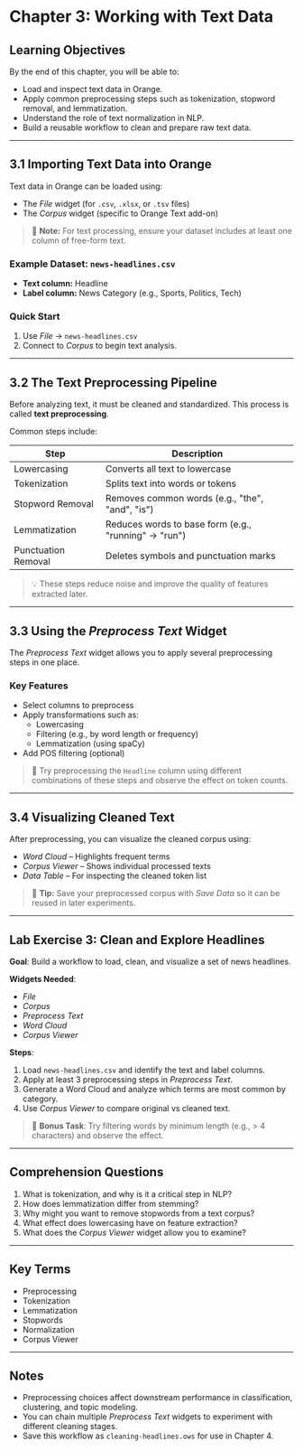 # Chapter 3: Working with Text Data

## Learning Objectives

By the end of this chapter, you will be able to:

- Load and inspect text data in Orange.
- Apply common preprocessing steps such as tokenization, stopword removal, and lemmatization.
- Understand the role of text normalization in NLP.
- Build a reusable workflow to clean and prepare raw text data.

---

## 3.1 Importing Text Data into Orange

Text data in Orange can be loaded using:

- The *File* widget (for `.csv`, `.xlsx`, or `.tsv` files)
- The *Corpus* widget (specific to Orange Text add-on)

> 📝 **Note:** For text processing, ensure your dataset includes at least one column of free-form text.

### Example Dataset: `news-headlines.csv`

- **Text column:** Headline
- **Label column:** News Category (e.g., Sports, Politics, Tech)

### Quick Start

1. Use *File* → `news-headlines.csv`
2. Connect to *Corpus* to begin text analysis.

---

## 3.2 The Text Preprocessing Pipeline

Before analyzing text, it must be cleaned and standardized. This process is called **text preprocessing**.

Common steps include:

| Step             | Description                                               |
|------------------|-----------------------------------------------------------|
| Lowercasing       | Converts all text to lowercase                           |
| Tokenization      | Splits text into words or tokens                         |
| Stopword Removal  | Removes common words (e.g., "the", "and", "is")          |
| Lemmatization     | Reduces words to base form (e.g., "running" → "run")     |
| Punctuation Removal | Deletes symbols and punctuation marks                 |

> 💡 These steps reduce noise and improve the quality of features extracted later.

---

## 3.3 Using the *Preprocess Text* Widget

The *Preprocess Text* widget allows you to apply several preprocessing steps in one place.

### Key Features

- Select columns to preprocess
- Apply transformations such as:
  - Lowercasing
  - Filtering (e.g., by word length or frequency)
  - Lemmatization (using spaCy)
- Add POS filtering (optional)

> 🧠 Try preprocessing the `Headline` column using different combinations of these steps and observe the effect on token counts.

---

## 3.4 Visualizing Cleaned Text

After preprocessing, you can visualize the cleaned corpus using:

- *Word Cloud* – Highlights frequent terms
- *Corpus Viewer* – Shows individual processed texts
- *Data Table* – For inspecting the cleaned token list

> 📌 **Tip:** Save your preprocessed corpus with *Save Data* so it can be reused in later experiments.

---

## Lab Exercise 3: Clean and Explore Headlines

**Goal**: Build a workflow to load, clean, and visualize a set of news headlines.

**Widgets Needed**:
- *File*
- *Corpus*
- *Preprocess Text*
- *Word Cloud*
- *Corpus Viewer*

**Steps**:

1. Load `news-headlines.csv` and identify the text and label columns.
2. Apply at least 3 preprocessing steps in *Preprocess Text*.
3. Generate a Word Cloud and analyze which terms are most common by category.
4. Use *Corpus Viewer* to compare original vs cleaned text.

> 📝 **Bonus Task**: Try filtering words by minimum length (e.g., > 4 characters) and observe the effect.

---

## Comprehension Questions

1. What is tokenization, and why is it a critical step in NLP?
2. How does lemmatization differ from stemming?
3. Why might you want to remove stopwords from a text corpus?
4. What effect does lowercasing have on feature extraction?
5. What does the *Corpus Viewer* widget allow you to examine?

---

## Key Terms

- Preprocessing
- Tokenization
- Lemmatization
- Stopwords
- Normalization
- Corpus Viewer

---

## Notes

- Preprocessing choices affect downstream performance in classification, clustering, and topic modeling.
- You can chain multiple *Preprocess Text* widgets to experiment with different cleaning stages.
- Save this workflow as `cleaning-headlines.ows` for use in Chapter 4.

